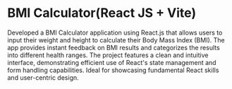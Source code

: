 # BMI Calculator(React JS + Vite)

Developed a BMI Calculator application using React.js that allows users to input their weight and height to calculate their Body Mass Index (BMI). The app provides instant feedback on BMI results and categorizes the results into different health ranges. The project features a clean and intuitive interface, demonstrating efficient use of React's state management and form handling capabilities. Ideal for showcasing fundamental React skills and user-centric design.
